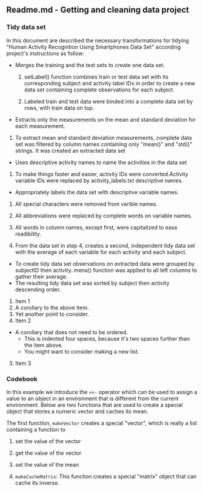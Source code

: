 ## Readme.md - Getting and cleaning data project
### Tidy data set

In this document are described the necessary transformations for tidying 
"Human Activity Recognition Using Smartphones Data Set" according project's 
instructions as follow:

* Merges the training and the test sets to create one data set.

   1. setLabel() function combines train or test data set with its corresponding subject
   and activity label IDs in order to create a new data set containing complete observations
   for each subject.
   
   2. Labeled train and test data were binded into a complete data set by rows, with train data on top.
 
* Extracts only the measurements on the mean and standard deviation for each measurement. 

1.  To extract mean and standard deviation measurements, complete data set was filtered
   by column names containing only "mean()" and "std()" strings. It was created an extracted data set
   
* Uses descriptive activity names to name the activities in the data set

1.  To make things faster and easier, activity IDs were converted.Activity 
   variable IDs were replaced by activity_labels.txt descriptive names. 
   
* Appropriately labels the data set with descriptive variable names. 

1. All special characters were removed from varible names.
2. All abbreviations were replaced by complete words on variable names.
3. All words in column names, except first, were capitalized to ease 
   readibility.

5. From the data set in step 4, creates a second, independent tidy data set 
   with the average of each variable for each activity and each subject. 
   
*  To create tidy data set observations on extracted data were grouped by 
   subjectID then activity. mena() function was applied to all left columns
   to gather their average.
*  The resulting tidy data set was sorted by subject then activity descending
   order.
   


1. Item 1
  1. A corollary to the above item.
  2. Yet another point to consider.
2. Item 2
  * A corollary that does not need to be ordered.
    * This is indented four spaces, because it's two spaces further than the item above.
    * You might want to consider making a new list.
3. Item 3


### Codebook

In this example we introduce the `<<-` operator which can be used to
assign a value to an object in an environment that is different from the
current environment. Below are two functions that are used to create a
special object that stores a numeric vector and caches its mean.

The first function, `makeVector` creates a special "vector", which is
really a list containing a function to

1.  set the value of the vector
2.  get the value of the vector
3.  set the value of the mean

1.  `makeCacheMatrix`: This function creates a special "matrix" object
    that can cache its inverse.
